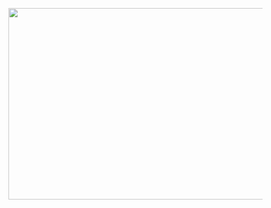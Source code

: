 <p><img src="https://media.giphy.com/media/ZJAjILCrZXU8XeFnqm/giphy-downsized-large.gif" width="720" height="380" /></p>

